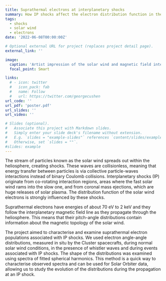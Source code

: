 ```yaml
---
title: Suprathermal electrons at interplanetary shocks
summary: How IP shocks affect the electron distribution function in the solar wind?
tags:
  - shocks
  - solar wind
  - electrons
date: '2022-06-08T00:00:00Z'

# Optional external URL for project (replaces project detail page).
external_link: ''

image:
  caption: 'Artist impression of the solar wind and magnetic field interactions, credit: NASA's Scientific Visualization Studio'
  focal_point: Smart

links:
  # - icon: twitter
  #   icon_pack: fab
  #   name: Follow
  #   url: https://twitter.com/georgecushen
url_code: ''
url_pdf: 'poster.pdf'
url_slides: ''
url_video: ''

# Slides (optional).
#   Associate this project with Markdown slides.
#   Simply enter your slide deck's filename without extension.
#   E.g. `slides = "example-slides"` references `content/slides/example-slides.md`.
#   Otherwise, set `slides = ""`.
#slides: example
---
```

The stream of particles known as the solar wind spreads out within the heliosphere, creating shocks. These waves are collisionless, meaning that energy transfer between particles is via collective particle-waves interactions instead of binary Coulomb collisions. Interplanetary shocks (IP) originate from co-rotating interaction regions, areas where the fast solar wind rams into the slow one, and from coronal mass ejections, which are huge releases of solar plasma. The distribution function of the solar wind electrons is strongly influenced by these shocks.

Suprathermal electrons have energies of about 70 eV to 2 keV and they follow the interplanetary magnetic field line as they propagate through the heliosphere. This means that their pitch-angle distributions contain information about the magnetic topology of the solar wind.

The project aimed to characterise and examine suprathermal electron populations associated with IP shocks. We used electron angle-angle distributions, measured in situ by the Cluster spacecrafts, during normal solar wind conditions, in the presence of whistler waves and during events associated with IP shocks. The shape of the distributions was examined using spectra of fitted spherical harmonics. This method is a quick way to characterise observed spectra and can be used for Solar Orbiter data, allowing us to study the evolution of the distributions during the propagation at an IP shock.